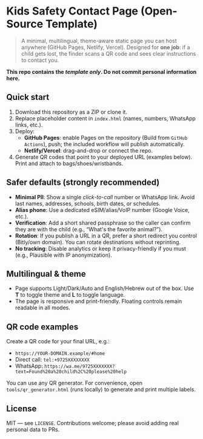 
# Kids Safety Contact Page (Open-Source Template)

> A minimal, multilingual, theme-aware static page you can host anywhere (GitHub Pages, Netlify, Vercel). Designed for **one job**: if a child gets lost, the finder scans a QR code and sees clear instructions to contact you.

**This repo contains the *template only*. Do not commit personal information here.**

## Quick start

1. Download this repository as a ZIP or clone it.
2. Replace placeholder content in `index.html` (names, numbers, WhatsApp links, etc.).
3. Deploy:
   - **GitHub Pages**: enable Pages on the repository (Build from `GitHub Actions`), push; the included workflow will publish automatically.
   - **Netlify/Vercel**: drag-and-drop or connect the repo.
4. Generate QR codes that point to your deployed URL (examples below). Print and attach to bags/shoes/wristbands.

## Safer defaults (strongly recommended)

- **Minimal PII**: Show a single *click-to-call* number or WhatsApp link. Avoid last names, addresses, schools, birth dates, or schedules.
- **Alias phone**: Use a dedicated eSIM/alias/VoIP number (Google Voice, etc.).
- **Verification**: Add a short shared passphrase so the caller can confirm they are with the child (e.g., “What's the favorite animal?”).
- **Rotation**: If you publish a URL in a QR, prefer a short redirect you control (Bitly/own domain). You can rotate destinations without reprinting.
- **No tracking**: Disable analytics or keep it privacy-friendly if you must (e.g., Plausible with IP anonymization).

## Multilingual & theme

- Page supports Light/Dark/Auto and English/Hebrew out of the box. Use **T** to toggle theme and **L** to toggle language.
- The page is responsive and print-friendly. Floating controls remain readable in all modes.

## QR code examples

Create a QR code for your final URL, e.g.:

- `https://YOUR-DOMAIN.example/#home`
- Direct call: `tel:+9725XXXXXXXX`
- WhatsApp: `https://wa.me/9725XXXXXXX?text=Found%20a%20child%2C%20please%20help`

You can use any QR generator. For convenience, open `tools/qr_generator.html` (runs locally) to generate and print multiple labels.

## License

MIT — see `LICENSE`. Contributions welcome; please avoid adding real personal data to PRs.
